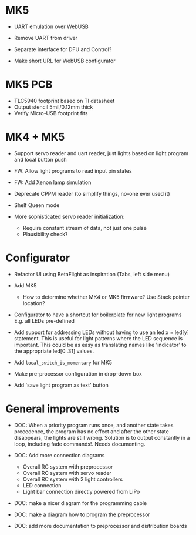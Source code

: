 # MK5

* UART emulation over WebUSB

* Remove UART from driver

* Separate interface for DFU and Control?

* Make short URL for WebUSB configurator

# MK5 PCB

* TLC5940 footprint based on TI datasheet
* Output stencil 5mil/0.12mm thick
* Verify Micro-USB footprint fits

# MK4 + MK5

* Support servo reader and uart reader, just lights based on light program and local button push

* FW: Allow light programs to read input pin states

* FW: Add Xenon lamp simulation

* Deprecate CPPM reader (to simplify things, no-one ever used it)

* Shelf Queen mode

* More sophisticated servo reader initialization:
  * Require constant stream of data, not just one pulse
  * Plausibility check?


# Configurator

* Refactor UI using BetaFlight as inspiration (Tabs, left side menu)

* Add MK5
  * How to determine whether MK4 or MK5 firmware? Use Stack pointer location?

* Configurator to have a shortcut for boilerplate for new light programs
    E.g. all LEDs pre-defined

* Add support for addressing LEDs without having to use an
    led x = led[y] statement. This is useful for light patterns where the
    LED sequence is important. This could be as easy as translating names like
    'indicator' to the appropriate led[0..31] values.

* Add `local_switch_is_momentary` for MK5

* Make pre-processor configuration in drop-down box

* Add 'save light program as text' button


# General improvements

* DOC: When a priority program runs once, and another state takes precedence,
  the program has no effect and after the other state disappears, the lights
  are still wrong. Solution is to output constantly in a loop,
  including fade commands!.
  Needs documenting.

* DOC: Add more connection diagrams
    - Overall RC system with preprocessor
    - Overall RC system with servo reader
    - Overall RC system with 2 light controllers
    - LED connection
    - Light bar connection directly powered from LiPo

* DOC: make a nicer diagram for the programming cable

* DOC: make a diagram how to program the preprocessor

* DOC: add more documentation to preprocessor and distribution boards